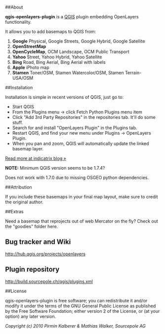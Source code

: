 ##About

**qgis-openlayers-plugin** is a [QGIS](http://www.qgis.org/) plugin embedding OpenLayers functionality.

It allows you to add basemaps to QGIS from:

1. **Google** Physical, Google Streets, Google Hybrid, Google Satellite
1. **OpenStreetMap**
1. **OpenCycleMap**, OCM Landscape, OCM Public Transport
1. **Yahoo** Street, Yahoo Hybrid, Yahoo Satellite
1. **Bing** Road, Bing Aerial, Bing Aerial with labels
1. **Apple** iPhoto map
1. **Stamen** Toner/OSM, Stamen Watercolor/OSM, Stamen Terrain-USA/OSM

##Installation

Installation is simple in recent versions of QGIS, just go to:

* Start QGIS
* From the Plugins menu -> click Fetch Python Plugins menu item 
* Click "Add 3rd Party Repositories" in the repositories tab. It'll do some stuff.
* Search for and install "OpenLayers Plugin" in the Plugins tab. 
* Restart QGIS, and find your new menu under Plugins -> OpenLayers Plugin. 
* When you pan and zoom, QGIS will automatically update the linked basemap layer.

[Read more at indicatrix blog »](http://indicatrix.wordpress.com/2011/04/06/basemaps-in-qgis/)

**NOTE:** Minimum QGIS version seems to be 1.7.4?

Does not work with 1.7.0 due to missing OSGEO python dependencies.

##Attribution

If you include these basemaps in your final map layout, make sure to credit the original author.

##Extras

Need a basemap that reprojects out of web Mercator on the fly? Check out the "goodies" folder here.

## Bug tracker and Wiki

http://hub.qgis.org/projects/openlayers

## Plugin repository

http://build.sourcepole.ch/qgis/plugins.xml

##License

qgis-openlayers-plugin is free software; you can redistribute it and/or modify it under the terms of the GNU General Public License as published by the Free Software Foundation; either version 2 of the License, or (at your option) any later version.

<em>Copyright (c) 2010 Pirmin Kalberer & Mathias Walker, Sourcepole AG</em>